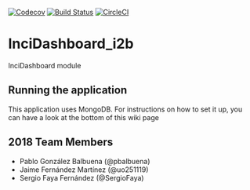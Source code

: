 [![Codecov](https://img.shields.io/codecov/c/github/codecov/example-python.svg)](https://codecov.io/gh/Arquisoft/InciDashboard_i2b)
[![Build Status](https://travis-ci.org/Arquisoft/InciDashboard_i2b.svg?branch=master)](https://travis-ci.org/Arquisoft/InciDashboard_i2b)
[![CircleCI](https://img.shields.io/circleci/project/github/RedSparr0w/node-csgo-parser.svg)](https://circleci.com/gh/Arquisoft/InciDashboard_i2b)


# InciDashboard_i2b
InciDashboard module

## Running the application 
This application uses MongoDB. For instructions on how to set it up, you can have a look at the bottom of this wiki page

## 2018 Team Members

* Pablo González Balbuena (@pbalbuena)
* Jaime Fernández Martínez (@uo251119)
* Sergio Faya Fernández (@SergioFaya)
